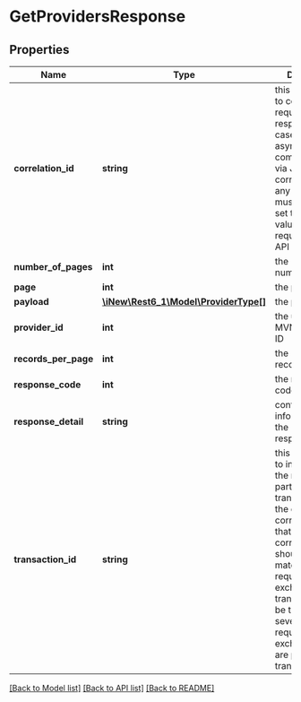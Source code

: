 # GetProvidersResponse

## Properties
Name | Type | Description | Notes
------------ | ------------- | ------------- | -------------
**correlation_id** | **string** | this field is used to correlate requests and responses in case of asynchronous communication via JMS&lt;br&gt; The correlationId of any response must always be set to the same value given in the request for any API call! | 
**number_of_pages** | **int** | the numberOfPages | 
**page** | **int** | the page | 
**payload** | [**\iNew\Rest6_1\Model\ProviderType[]**](ProviderType.md) | the payload | [optional] 
**provider_id** | **int** | the unique MVNO provider ID | 
**records_per_page** | **int** | the recordsPerPage | 
**response_code** | **int** | the response code value | 
**response_detail** | **string** | contains detailed information about the responseCode | 
**transaction_id** | **string** | this field is used to indicate that the message is part of a specific transaction&lt;br&gt; the difference to correlationId is that while the correlationId should be just match for one request/response exchange, the transactionId can be the same for several request/response exchanges that are part of one transaction | [optional] 

[[Back to Model list]](../README.md#documentation-for-models) [[Back to API list]](../README.md#documentation-for-api-endpoints) [[Back to README]](../README.md)


